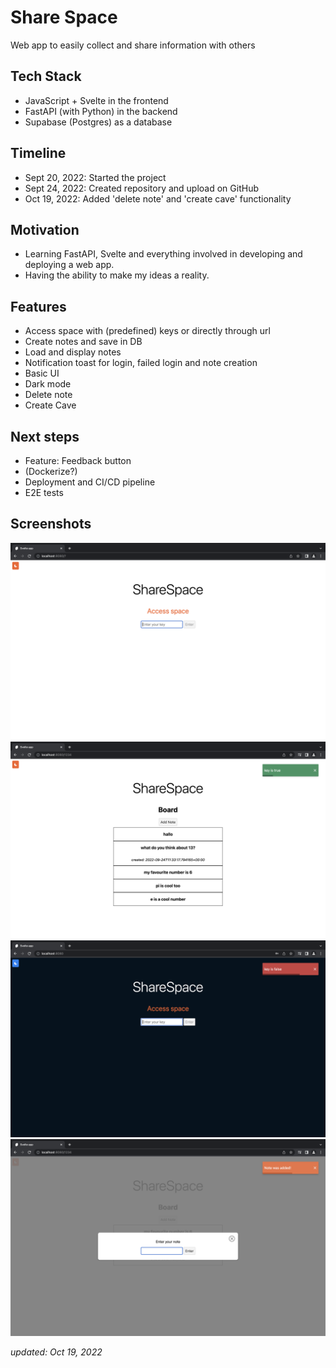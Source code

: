 # Share Space
Web app to easily collect and share information with others

## Tech Stack
* JavaScript + Svelte in the frontend
* FastAPI (with Python) in the backend
* Supabase (Postgres) as a database

## Timeline
* Sept 20, 2022: Started the project
* Sept 24, 2022: Created repository and upload on GitHub
* Oct 19, 2022: Added 'delete note' and 'create cave' functionality

## Motivation
* Learning FastAPI, Svelte and everything involved in developing and deploying a web app. 
* Having the ability to make my ideas a reality.

## Features
* Access space with (predefined) keys or directly through url
* Create notes and save in DB
* Load and display notes
* Notification toast for login, failed login and note creation
* Basic UI
* Dark mode
* Delete note
* Create Cave

## Next steps
* Feature: Feedback button
* (Dockerize?)
* Deployment and CI/CD pipeline
* E2E tests

## Screenshots
![](/docs/img/ss1.png)
![](/docs/img/ss2.png)
![](/docs/img/ss3.png)
![](/docs/img/ss4.png)

*updated: Oct 19, 2022*